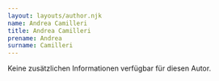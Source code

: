 ```yaml
---
layout: layouts/author.njk
name: Andrea Camilleri
title: Andrea Camilleri
prename: Andrea
surname: Camilleri
---
```

Keine zusätzlichen Informationen verfügbar für diesen Autor.
